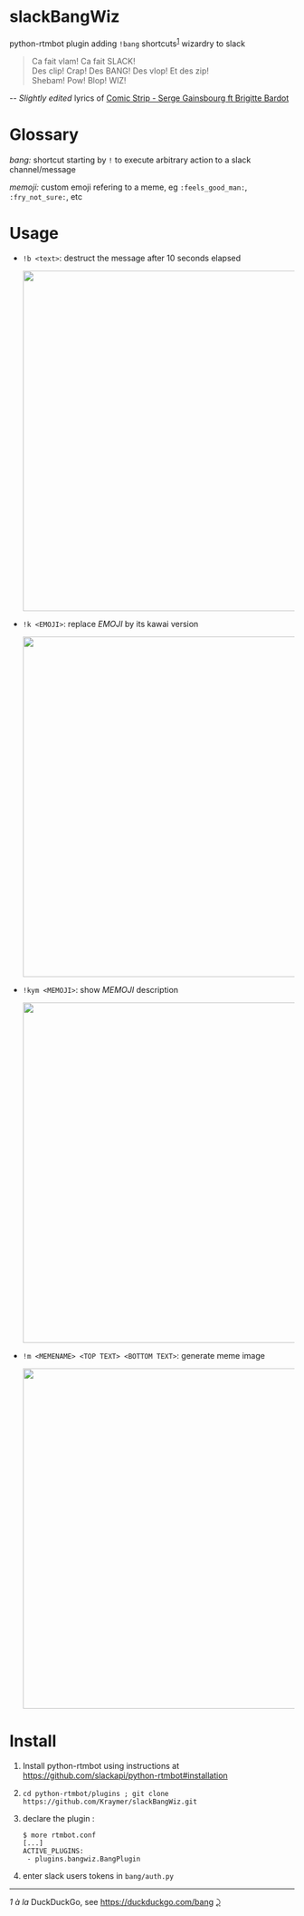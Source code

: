 # slackBangWiz
python-rtmbot plugin adding `!bang` shortcuts<sup id="a1">[1](#f1)</sup> wizardry to slack

> Ca fait vlam! Ca fait SLACK!  
> Des clip! Crap! Des BANG! Des vlop! Et des zip!   
> Shebam! Pow! Blop! WIZ!  

-- *Slightly edited* lyrics of [Comic Strip - Serge Gainsbourg ft Brigitte Bardot](https://www.youtube.com/watch?v=22Uf4-khGAk) 

# Glossary

_bang:_ shortcut starting by `!` to execute arbitrary action to a slack channel/message

_memoji:_ custom emoji refering to a meme, eg `:feels_good_man:`, `:fry_not_sure:`, etc 

# Usage

- `!b <text>`: destruct the message after 10 seconds elapsed

  <img src=https://thumbs.gfycat.com/SecondaryEasygoingClam-size_restricted.gif width=600>

- `!k <EMOJI>`: replace *EMOJI* by its kawai version

  <img src=https://thumbs.gfycat.com/CavernousLikableFrigatebird-size_restricted.gif width=600>

- `!kym <MEMOJI>`: show *MEMOJI* description 

  <img src=https://i.imgur.com/Qs0BY1L.png width=600>

- `!m <MEMENAME> <TOP TEXT> <BOTTOM TEXT>`: generate meme image

  <img src=https://raw.githubusercontent.com/Kraymer/bulkdata/master/ezgif-5-3974dd57a36e.gif width=600>


# Install

1. Install python-rtmbot using instructions at https://github.com/slackapi/python-rtmbot#installation
2. `cd python-rtmbot/plugins ; git clone https://github.com/Kraymer/slackBangWiz.git`
3. declare the plugin : 

   ~~~~
   $ more rtmbot.conf
   [...]
   ACTIVE_PLUGINS:
    - plugins.bangwiz.BangPlugin
   ~~~~
 
 4. enter slack users tokens in `bang/auth.py`
 
 
 ---
<i id="f1">1</i> *à la* DuckDuckGo, see https://duckduckgo.com/bang [⤸](#a1) 
